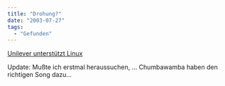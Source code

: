 ```yaml
---
title: "Drohung?"
date: "2003-07-27"
tags:
  - "Gefunden"
---
```


[Unilever unterstützt Linux](http://www.golem.de/0307/26643.html "Unilever unterstützt Linux - Golem.de")

Update: Mußte ich erstmal heraussuchen, … Chumbawamba haben den richtigen Song dazu…
